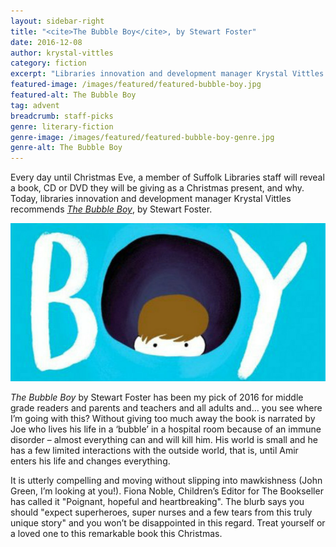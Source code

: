 ```yaml
---
layout: sidebar-right
title: "<cite>The Bubble Boy</cite>, by Stewart Foster"
date: 2016-12-08
author: krystal-vittles
category: fiction
excerpt: "Libraries innovation and development manager Krystal Vittles recommends <cite>The Bubble Boy</cite>, by Stewart Foster."
featured-image: /images/featured/featured-bubble-boy.jpg
featured-alt: The Bubble Boy
tag: advent
breadcrumb: staff-picks
genre: literary-fiction
genre-image: /images/featured/featured-bubble-boy-genre.jpg
genre-alt: The Bubble Boy
---
```


Every day until Christmas Eve, a member of Suffolk Libraries staff will reveal a book, CD or DVD they will be giving as a Christmas present, and why. Today, libraries innovation and development manager Krystal Vittles recommends <a href="https://suffolk.spydus.co.uk/cgi-bin/spydus.exe/ENQ/OPAC/BIBENQ?BRN=1958192"><cite>The Bubble Boy</cite></a>, by Stewart Foster.

![Bubble Boy](/images/featured/featured-bubble-boy.jpg)

<cite>The Bubble Boy</cite> by Stewart Foster has been my pick of 2016 for middle grade readers and parents and teachers and all adults and... you see where I’m going with this? Without giving too much away the book is narrated by Joe who lives his life in a ‘bubble’ in a hospital room because of an immune disorder – almost everything can and will kill him. His world is small and he has a few limited interactions with the outside world, that is, until Amir enters his life and changes everything.

It is utterly compelling and moving without slipping into mawkishness (John Green, I’m looking at you!). Fiona Noble, Children’s Editor for The Bookseller has called it "Poignant, hopeful and heartbreaking". The blurb says you should "expect superheroes, super nurses and a few tears from this truly unique story" and you won’t be disappointed in this regard. Treat yourself or a loved one to this remarkable book this Christmas.
